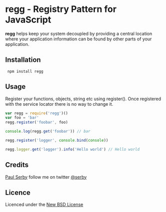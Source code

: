 # regg - Registry Pattern for JavaScript

**regg** helps keep your system decoupled by providing a central location where your
application information can be found by other parts of your application.

## Installation

     npm install regg

## Usage

Register your functions, objects, string etc using register().
Once registered with the service locator there is no way to change it.

```js
var regg = require('regg')()
var foo = 'bar'
regg.register('foobar', foo)

console.log(regg.get('foobar')) // bar

regg.register('logger', console.bind(console))

regg.logger.get('logger').info('Hello world') // Hello world
```

## Credits
[Paul Serby](https://github.com/serby/) follow me on twitter [@serby](http://twitter.com/serby)

## Licence
Licenced under the [New BSD License](http://opensource.org/licenses/bsd-license.php)